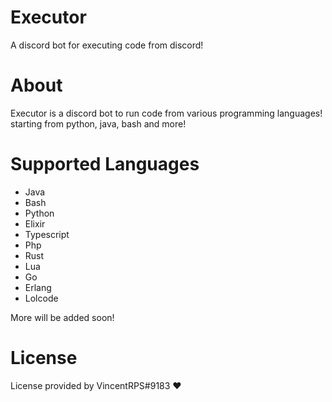 # Executor
A discord bot for executing code from discord!

# About

Executor is a discord bot to run code from various programming languages! starting from python, java, bash and more!

# Supported Languages

- Java
- Bash
- Python
- Elixir
- Typescript
- Php
- Rust
- Lua
- Go
- Erlang
- Lolcode

More will be added soon!


# License 

License provided by VincentRPS#9183 ❤️
